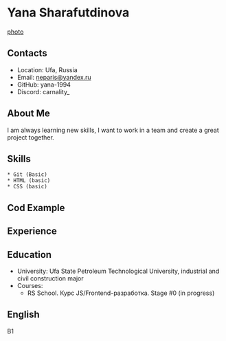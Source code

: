# Yana Sharafutdinova
[photo](https://i.ibb.co/yR397qL/MG-4958.jpg)
## Contacts
* Location: Ufa, Russia
* Email: neparis@yandex.ru
* GitHub: yana-1994
* Discord: carnality_
## About Me
I am always learning new skills, I want to work in a team and create a great project together.
## Skills
    * Git (Basic)
    * HTML (basic)
    * CSS (basic)
## Cod Example
## Experience
## Education
* University: Ufa State Petroleum Technological University, industrial and civil construction major
* Courses:
    * RS School. Курс JS/Frontend-разработка. Stage #0 (in progress)
## English
B1